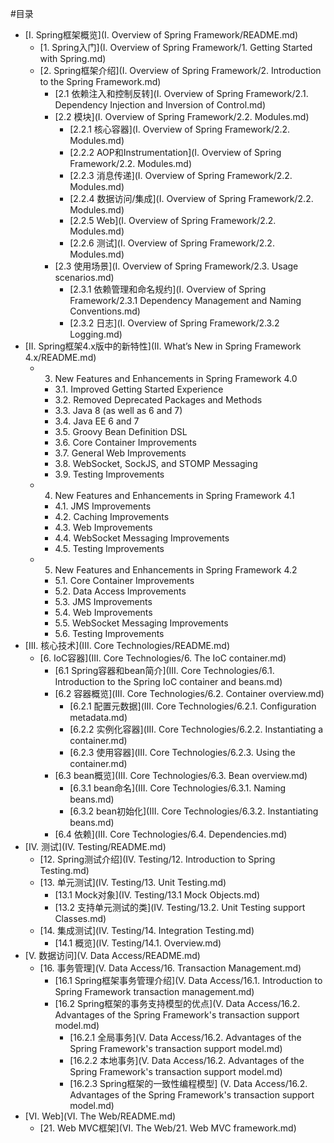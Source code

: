 #目录

* [I. Spring框架概览](I. Overview of Spring Framework/README.md)
  * [1. Spring入门](I. Overview of Spring Framework/1. Getting Started with Spring.md)
  * [2. Spring框架介绍](I. Overview of Spring Framework/2. Introduction to the Spring Framework.md)
    * [2.1 依赖注入和控制反转](I. Overview of Spring Framework/2.1. Dependency Injection and Inversion of Control.md)
    * [2.2 模块](I. Overview of Spring Framework/2.2. Modules.md)
      * [2.2.1 核心容器](I. Overview of Spring Framework/2.2. Modules.md)
      * [2.2.2 AOP和Instrumentation](I. Overview of Spring Framework/2.2. Modules.md)
      * [2.2.3 消息传递](I. Overview of Spring Framework/2.2. Modules.md)
      * [2.2.4 数据访问/集成](I. Overview of Spring Framework/2.2. Modules.md)
      * [2.2.5 Web](I. Overview of Spring Framework/2.2. Modules.md)
      * [2.2.6 测试](I. Overview of Spring Framework/2.2. Modules.md)
    * [2.3 使用场景](I. Overview of Spring Framework/2.3. Usage scenarios.md)
      * [2.3.1 依赖管理和命名规约](I. Overview of Spring Framework/2.3.1 Dependency Management and Naming Conventions.md)
      * [2.3.2 日志](I. Overview of Spring Framework/2.3.2 Logging.md)
* [II. Spring框架4.x版中的新特性](II. What’s New in Spring Framework 4.x/README.md)
  * 3. New Features and Enhancements in Spring Framework 4.0
    * 3.1. Improved Getting Started Experience
    * 3.2. Removed Deprecated Packages and Methods
    * 3.3. Java 8 (as well as 6 and 7)
    * 3.4. Java EE 6 and 7
    * 3.5. Groovy Bean Definition DSL
    * 3.6. Core Container Improvements
    * 3.7. General Web Improvements
    * 3.8. WebSocket, SockJS, and STOMP Messaging
    * 3.9. Testing Improvements
  * 4. New Features and Enhancements in Spring Framework 4.1
    * 4.1. JMS Improvements
    * 4.2. Caching Improvements
    * 4.3. Web Improvements
    * 4.4. WebSocket Messaging Improvements
    * 4.5. Testing Improvements
  * 5. New Features and Enhancements in Spring Framework 4.2
    * 5.1. Core Container Improvements
    * 5.2. Data Access Improvements
    * 5.3. JMS Improvements
    * 5.4. Web Improvements
    * 5.5. WebSocket Messaging Improvements
    * 5.6. Testing Improvements
* [III. 核心技术](III. Core Technologies/README.md)
  * [6. IoC容器](III. Core Technologies/6. The IoC container.md)
    * [6.1 Spring容器和bean简介](III. Core Technologies/6.1. Introduction to the Spring IoC container and beans.md)
    * [6.2 容器概览](III. Core Technologies/6.2. Container overview.md)
      * [6.2.1 配置元数据](III. Core Technologies/6.2.1. Configuration metadata.md)
      * [6.2.2 实例化容器](III. Core Technologies/6.2.2. Instantiating a container.md)
      * [6.2.3 使用容器](III. Core Technologies/6.2.3. Using the container.md)
    * [6.3 bean概览](III. Core Technologies/6.3. Bean overview.md)
      * [6.3.1 bean命名](III. Core Technologies/6.3.1. Naming beans.md)
      * [6.3.2 bean初始化](III. Core Technologies/6.3.2. Instantiating beans.md)
    * [6.4 依赖](III. Core Technologies/6.4. Dependencies.md)
* [IV. 测试](IV. Testing/README.md)
  * [12. Spring测试介绍](IV. Testing/12. Introduction to Spring Testing.md)
  * [13. 单元测试](IV. Testing/13. Unit Testing.md)
    * [13.1 Mock对象](IV. Testing/13.1 Mock Objects.md)
    * [13.2 支持单元测试的类](IV. Testing/13.2. Unit Testing support Classes.md)
  * [14. 集成测试](IV. Testing/14. Integration Testing.md)
    * [14.1 概览](IV. Testing/14.1. Overview.md)
* [V. 数据访问](V. Data Access/README.md)
  * [16. 事务管理](V. Data Access/16. Transaction Management.md)
    * [16.1 Spring框架事务管理介绍](V. Data Access/16.1. Introduction to Spring Framework transaction management.md)
    * [16.2 Spring框架的事务支持模型的优点](V. Data Access/16.2. Advantages of the Spring Framework's transaction support model.md)
      * [16.2.1 全局事务](V. Data Access/16.2. Advantages of the Spring Framework's transaction support model.md)
      * [16.2.2 本地事务](V. Data Access/16.2. Advantages of the Spring Framework's transaction support model.md)
      * [16.2.3 Spring框架的一致性编程模型] (V. Data Access/16.2. Advantages of the Spring Framework's transaction support model.md)
* [VI. Web](VI. The Web/README.md)
  * [21. Web MVC框架](VI. The Web/21. Web MVC framework.md)
